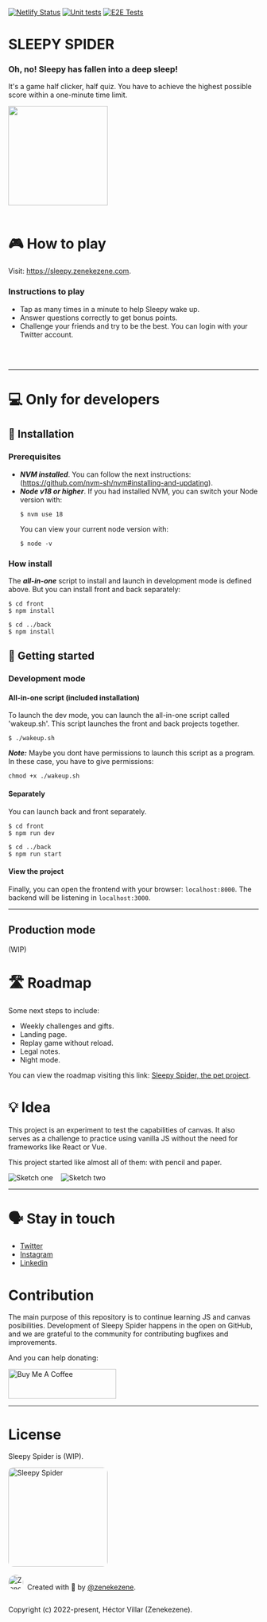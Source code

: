 [![Netlify Status](https://api.netlify.com/api/v1/badges/bb333221-55ae-4260-bbe8-5ae3b1980d7a/deploy-status)](https://app.netlify.com/sites/sleepy-spider/deploys)
[![Unit tests](https://github.com/sleepy-spider/sleepy-spider/actions/workflows/test-unit.yml/badge.svg?branch=main&event=push)](https://github.com/sleepy-spider/sleepy-spider/actions/workflows/test-unit.yml)
[![E2E Tests](https://github.com/sleepy-spider/sleepy-spider/actions/workflows/playwright.yml/badge.svg?branch=main&event=push)](https://github.com/sleepy-spider/sleepy-spider/actions/workflows/playwright.yml)


# SLEEPY SPIDER

### Oh, no! Sleepy has fallen into a deep sleep!
It's a game half clicker, half quiz. You have to achieve the highest possible score within a one-minute time limit.

<img src="https://lh3.googleusercontent.com/u/0/drive-viewer/AITFw-xHDdKQLDunpAfDBTZBiucFTW_s8HlQuElQVRPmn87gvQ3uz08Ia-kIffwuezWIIpSfTiN92OfWt1Dq1JPbeJWN_qWPfw=w3024-h1656" width="200">

<br />
<br />

# 🎮 How to play

Visit: https://sleepy.zenekezene.com.

### Instructions to play

- Tap as many times in a minute to help Sleepy wake up.
- Answer questions correctly to get bonus points.
- Challenge your friends and try to be the best. You can login with your Twitter account.

<br />
<br />

---

# 💻 Only for developers

## 🌱 Installation

### Prerequisites
- ***NVM installed***. You can follow the next instructions: (https://github.com/nvm-sh/nvm#installing-and-updating).
- ***Node v18 or higher***. If you had installed NVM, you can switch your Node version with:
  ```
  $ nvm use 18
  ```
  You can view your current node version with:
  ```
  $ node -v
  ```

### How install
The ***all-in-one*** script to install and launch in development mode is defined above. But you can install front and back separately:
  ```
  $ cd front
  $ npm install

  $ cd ../back
  $ npm install
  ```

## 🚀 Getting started

### Development mode
#### All-in-one script (included installation)
To launch the dev mode, you can launch the all-in-one script called 'wakeup.sh'.
This script launches the front and back projects together.
```
$ ./wakeup.sh
```
***Note:*** Maybe you dont have permissions to launch this script as a program. In these case, you have to give permissions:
```
chmod +x ./wakeup.sh
```

#### Separately
You can launch back and front separately.
  ```
  $ cd front
  $ npm run dev

  $ cd ../back
  $ npm run start
  ```

#### View the project
Finally, you can open the frontend with your browser: `localhost:8000`.
The backend will be listening in `localhost:3000`.

---

## Production mode
(WIP)

# 🛣️ Roadmap
Some next steps to include:

- Weekly challenges and gifts.
- Landing page.
- Replay game without reload.
- Legal notes.
- Night mode.

You can view the roadmap visiting this link: [Sleepy Spider, the pet project](https://zeneke.notion.site/Ara-a-b00b9e23adc445108bbe3744acfdf275).

# 💡 Idea
This project is an experiment to test the capabilities of canvas. It also serves as a challenge to practice using vanilla JS without the need for frameworks like React or Vue.

This project started like almost all of them: with pencil and paper.

<section style="display: flex; gap: 1rem; flex-wrap: wrap;">
  <img src="https://lh3.googleusercontent.com/u/0/drive-viewer/AITFw-zAmdcbynt4mDHnQZCQzxQ9Z79gl2syLLiDtV530-iUPYguRjcg7-4Jf52Ur__IfzmfzHzDafkIExzgltzzXMiOCzOsgw=w3024-h1656" min-width="100" height="auto" max-height="100" alt="Sketch one" />
  <img src="https://lh3.googleusercontent.com/u/0/drive-viewer/AITFw-yF_8ngZRvqRLGhoW4Uj4cFOj-z0RBgLyBeIxC-_Rizo_UjkhRWbQ0-cp7xhhVxJcndHutiavWgc0NSz9XnqNaavC6FRw=w2164-h1656" min-width="200" height="auto" max-height="200" alt="Sketch two" />
</section>

---

# 🗣️ Stay in touch
- [Twitter](https://twitter.com/zenekezene)
- [Instagram](https://instagram.com/zenekezene)
- [Linkedin](https://www.linkedin.com/in/hectorvillarm/)

# Contribution
The main purpose of this repository is to continue learning JS and canvas posibilities. Development of Sleepy Spider happens in the open on GitHub, and we are grateful to the community for contributing bugfixes and improvements.

And you can help donating:

<a href="https://www.buymeacoffee.com/zeneke" target="_blank"><img src="https://cdn.buymeacoffee.com/buttons/v2/default-yellow.png" alt="Buy Me A Coffee" style="height: 60px !important;width: 217px !important;" ></a>

---

# License
Sleepy Spider is (WIP).

<img src="https://sleepy.zenekezene.com/sleepy.jpg" alt="Sleepy Spider" width="200" style="border-radius: 10px"/>

<section style="display: flex; align-items: baseline; margin-top: 1rem;">
  <img style="display: inline; border-radius: 50%; margin-right: 0.5rem;" width="30" height="30" src="https://cdn.buymeacoffee.com/uploads/profile_pictures/2023/04/tlKNdAFvx7ZIiqoQ.jpeg@300w_0e.webp" data-src="https://cdn.buymeacoffee.com/uploads/profile_pictures/2023/04/tlKNdAFvx7ZIiqoQ.jpeg@300w_0e.webp" alt="Zeneke">
  <p>Created with 🍺 by <a href="https://twitter.com/zenekezene">@zenekezene</a>.</p>
  </section>
</section>

Copyright (c) 2022-present, Héctor Villar (Zenekezene).
